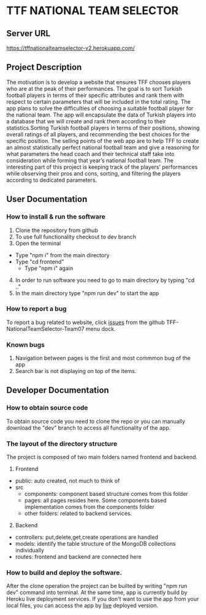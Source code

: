 # TTF NATIONAL TEAM SELECTOR

## Server URL
https://tffnationalteamselector-v2.herokuapp.com/

## Project Description
The motivation is to develop a website that ensures TFF chooses players who are at the peak of their performances. The goal is to sort Turkish football players in terms of their specific attributes and rank them with respect to certain parameters that will be included in the total rating. The app plans to solve the difficulties of choosing a suitable football player for the national team. The app will encapsulate the data of Turkish players into a database that we will create and rank them according to their statistics.Sorting Turkish football players in terms of their positions, showing overall ratings of all players, and recommending the best choices for the specific position. The selling points of the web app are to help TFF to create an almost statistically perfect national football team and give a reasoning for what parameters the head coach and their technical staff take into consideration while forming that year’s national football team. The interesting part of this project is keeping track of the players’ performances while observing their pros and cons, sorting, and filtering the players according to dedicated parameters.

## User Documentation

### How to install & run the software
1. Clone the repository from github 
2. To use full functionality checkout to dev branch
3. Open the terminal
  - Type "npm i" from the main directory
  - Type "cd frontend"
    - Type "npm i" again
4. In order to run software you need to go to main directory by typing "cd .."
5. In the main directory type "npm run dev" to start the app

### How to report a bug
To report a bug related to website, click [issues](https://github.com/SU-CS308-22FA/TFF-NationalTeamSelector-Team07/issues) from the github TFF-NationalTeamSelector-Team07 menu dock. 

### Known bugs
1. Navigation between pages is the first and most commmon bug of the app
2. Search bar is not displaying on top of the items.


## Developer Documentation

### How to obtain source code
To obtain source code you need to clone the repo or you can manually download the "dev" branch to access all functionality of the app.

### The layout of the directory structure
The project is composed of two main folders named frontend and backend. 
1. Frontend
  - public: auto created, not much to think of
  - src
    - components: component based structure comes from this folder
    - pages: all pages resides here. Some components based implementation comes from the components folder
    - other folders: related to backend services.
  
2. Backend
  - controllers: put,delete,get,create operations are handled
  - models: identify the table structure of the MongoDB collections individually
  - routes: frontend and backend are connected here
  
### How to build and deploy the software.
After the clone operation the project can be builted by writing "npm run dev" command into terminal.
At the same time, app is currently build by Heroku live deployment services.
If you don't want to use the app from your local files, you can access the app by [live](https://tffnationalteamselector-v2.herokuapp.com/) deployed version.



